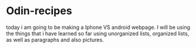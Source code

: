 # Odin-recipes

today i am going to be making a Iphone VS android webpage. 
I will be using the things that i have learned so far using unorganized lists, organized lists, as well as paragraphs and also pictures.
